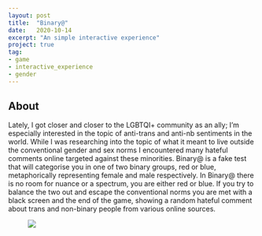 ```yaml
---
layout: post
title:  "Binary@"
date:   2020-10-14
excerpt: "An simple interactive experience"
project: true
tag:
- game
- interactive_experience
- gender
---
```

     
## About
     
Lately, I got closer and closer to the LGBTQI+ community as an ally; I’m especially interested in the topic of anti-trans and anti-nb sentiments in the world. While I was researching into the topic of what it meant to live outside the conventional gender and sex norms I encountered many hateful comments online targeted against these minorities. Binary@ is a fake test that will categorise you in one of two binary groups, red or blue, metaphorically representing female and male respectively. In Binary@ there is no room for nuance or a spectrum, you are either red or blue. If you try to balance the two out and escape the conventional norms you are met with a black screen and the end of the game, showing a random hateful comment about trans and non-binary people from various online sources.

<figure>
	<img src="/assets/img/binaryAt.gif">
</figure>
